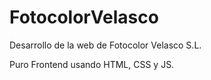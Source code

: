 # FotocolorVelasco
Desarrollo de la web de Fotocolor Velasco S.L.

Puro Frontend usando HTML, CSS y JS.
